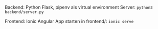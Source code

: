 Backend: Python Flask, pipenv als virtual environment
Server: `python3 backend/server.py`


Frontend: Ionic Angular
App starten in frontend/: `ionic serve`  
